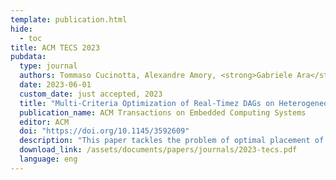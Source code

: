 ```yaml
---
template: publication.html
hide:
  - toc
title: ACM TECS 2023
pubdata:
  type: journal
  authors: Tommaso Cucinotta, Alexandre Amory, <strong>Gabriele Ara</strong>, Francesco Paladino, and Marco Di Natale
  date: 2023-06-01
  custom_date: just accepted, 2023
  title: "Multi-Criteria Optimization of Real-Timez DAGs on Heterogeneous Platforms under P-EDF"
  publication_name: ACM Transactions on Embedded Computing Systems
  editor: ACM
  doi: "https://doi.org/10.1145/3592609"
  description: "This paper tackles the problem of optimal placement of complex real-time embedded applications on heterogeneous platforms. Applications are composed of directed acyclic graphs of tasks, with each DAG having a minimum inter-arrival period for its activation requests, and an end-to-end deadline within which all of the computations need to terminate since each activation. The platforms of interest are heterogeneous power-aware multi-core platforms with DVFS capabilities, including big.LITTLE Arm architectures, and platforms with GPU or FPGA hardware accelerators with Dynamic Partial Reconfiguration capabilities. Tasks can be deployed on CPUs using partitioned EDF-based scheduling. Additionally, some of the tasks may have an alternate implementation available for one of the accelerators on the target platform, which are assumed to serve requests in non-preemptive FIFO order. The system can be optimized by: minimizing power consumption, respecting precise timing constraints; maximizing the applications’ slack, respecting given power consumption constraints; or even a combination of these, in a multi-objective formulation.<br>We propose an off-line optimization of the mentioned problem based on mixed-integer quadratic constraint programming (MIQCP). The optimization provides the DVFS configuration of all the CPUs (or accelerators) capable of frequency switching and the placement to be followed by each task in the DAGs, including the software-vs-hardware implementation choice for tasks that can be hardware-accelerated. For relatively big problems, we developed heuristic solvers capable of providing suboptimal solutions in a significantly reduced time compared to the MIQCP strategy, thus widening the applicability of the proposed framework.<br>We validate the approach by running a set of randomly generated DAGs on Linux under SCHED_DEADLINE, deployed onto two real boards, one with Arm big.LITTLE architecture, the other with FPGA acceleration, verifying that the experimental runs meet the theoretical expectations in terms of timing and power optimization goals."
  download_link: /assets/documents/papers/journals/2023-tecs.pdf
  language: eng
---
```


